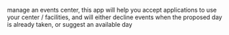 manage an events center, this app will help you accept applications to use your center
/ facilities, and will either decline events when the proposed day is already taken, or suggest an
available day
